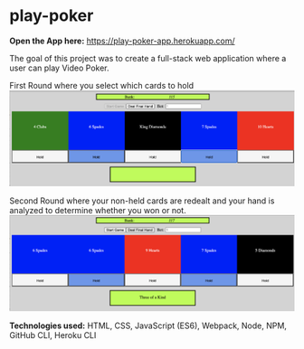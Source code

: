# play-poker

**Open the App here:** https://play-poker-app.herokuapp.com/

The goal of this project was to create a full-stack web application where a user can play Video Poker. 

First Round where you select which cards to hold
![Game_Image](https://github.com/anthony-rk/play-poker/blob/master/src/images/poker_game_2.png)


Second Round where your non-held cards are redealt and your hand is analyzed to determine whether you won or not. 
![Game_Image](https://github.com/anthony-rk/play-poker/blob/master/src/images/poker_game_1.png)


**Technologies used:** HTML, CSS, JavaScript (ES6), Webpack, Node, NPM, GitHub CLI, Heroku CLI
 
